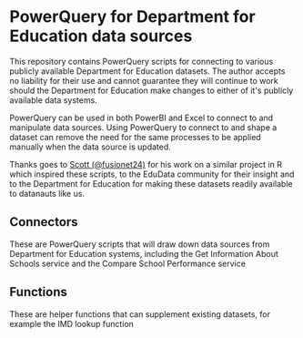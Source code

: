 # PowerQuery for Department for Education data sources

This repository contains PowerQuery scripts for connecting to various publicly available Department for Education datasets. The author accepts no liability for their use and cannot guarantee they will continue to work should the Department for Education make changes to either of it's publicly available data systems.

PowerQuery can be used in both PowerBI and Excel to connect to and manipulate data sources. Using PowerQuery to connect to and shape a dataset can remove the need for the same processes to be applied manually when the data source is updated.

Thanks goes to [Scott (@fusionet24)](https://twitter.com/fusionet24) for his work on a similar project in R which inspired these scripts, to the EduData community for their insight and to the Department for Education for making these datasets readily available to datanauts like us.

## Connectors

These are PowerQuery scripts that will draw down data sources from Department for Education systems, including the Get Information About Schools service and the Compare School Performance service

## Functions

These are helper functions that can supplement existing datasets, for example the IMD lookup function

